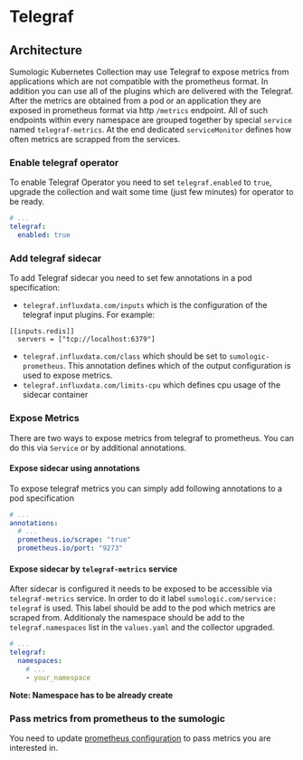 # Telegraf

## Architecture

Sumologic Kubernetes Collection may use Telegraf to expose metrics from applications which are not
compatible with the prometheus format. In addition you can use all of the plugins which are
delivered with the Telegraf. After the metrics are obtained from a pod or an application
they are exposed in prometheus format via http `/metrics` endpoint.
All of such endpoints within every namespace are grouped together by special `service` named `telegraf-metrics`.
At the end dedicated `serviceMonitor` defines how often metrics are scrapped from the services.

### Enable telegraf operator

To enable Telegraf Operator you need to set `telegraf.enabled` to `true`, upgrade the collection and wait some time (just few minutes) for operator to be ready.

 ```yaml
 # ...
 telegraf:
   enabled: true
 ```

### Add telegraf sidecar

To add Telegraf sidecar you need to set few annotations in a pod specification:

 - `telegraf.influxdata.com/inputs` which is the configuration of the telegraf input plugins.
 For example:
```
[[inputs.redis]]
  servers = ["tcp://localhost:6379"]
```
 - `telegraf.influxdata.com/class` which should be set to `sumologic-prometheus`.
This annotation defines which of the output configuration is used to expose metrics.
 - `telegraf.influxdata.com/limits-cpu` which defines cpu usage of the sidecar container

 ### Expose Metrics

 There are two ways to expose metrics from telegraf to prometheus.
 You can do this via `Service` or by additional annotations.

 #### Expose sidecar using annotations

 To expose telegraf metrics you can simply add following annotations to a pod specification

 ```yaml
 # ...
 annotations:
   # ...
   prometheus.io/scrape: "true"
   prometheus.io/port: "9273"
 ```

 #### Expose sidecar by `telegraf-metrics` service

 After sidecar is configured it needs to be exposed to be accessible via `telegraf-metrics` service.
 In order to do it label `sumologic.com/service: telegraf` is used. This label should be add to
 the pod which metrics are scraped from. Additionaly the namespace should be add
 to the `telegraf.namespaces` list in the `values.yaml` and the collector upgraded.

 ```yaml
 # ...
 telegraf:
   namespaces:
     # ...
     - your_namespace
 ```
 
 **Note: Namespace has to be already create**

 ### Pass metrics from prometheus to the sumologic

 You need to update [prometheus configuration](./additional_prometheus_configuration.md) to pass metrics you are interested in.
